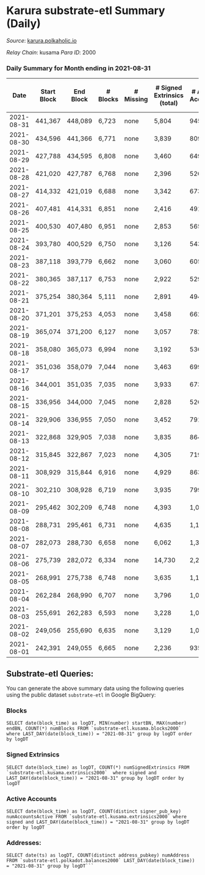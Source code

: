 # Karura substrate-etl Summary (Daily)

_Source_: [karura.polkaholic.io](https://karura.polkaholic.io)

*Relay Chain*: kusama
*Para ID*: 2000



### Daily Summary for Month ending in 2021-08-31


| Date | Start Block | End Block | # Blocks | # Missing | # Signed Extrinsics (total) | # Active Accounts | # Addresses with Balances | # Events | # Transfers | # XCM Transfers In | # XCM Transfers Out |
| ---- | ----------- | --------- | -------- | --------- | --------------------------- | ----------------- | ------------------------- | -------- | ----------- | ------------------ | ------------------- |
| 2021-08-31 | 441,367 | 448,089 | 6,723 | none  | 5,804 | 945 | 63,306 | 219,913 | 44,228 ($10,405,411) |   | 481 ($3,097,254) |
| 2021-08-30 | 434,596 | 441,366 | 6,771 | none  | 3,839 | 809 | 53,128 | 46,696 | 6,300 ($6,188,680) |   | 318 ($1,677,274) |
| 2021-08-29 | 427,788 | 434,595 | 6,808 | none  | 3,460 | 649 | 53,048 | 44,641 | 6,070 ($4,790,718) |   | 242 ($1,640,590) |
| 2021-08-28 | 421,020 | 427,787 | 6,768 | none  | 2,396 | 526 | 52,977 | 38,633 | 4,565 ($2,509,552) |   | 173 ($650,031) |
| 2021-08-27 | 414,332 | 421,019 | 6,688 | none  | 3,342 | 673 | 52,959 | 43,245 | 5,796 ($7,767,325) |   | 260 ($3,161,686) |
| 2021-08-26 | 407,481 | 414,331 | 6,851 | none  | 2,416 | 491 |  | 39,071 | 4,691 ($4,406,280) |   | 92 ($561,719) |
| 2021-08-25 | 400,530 | 407,480 | 6,951 | none  | 2,853 | 565 |  | 41,661 | 5,278 ($3,114,221) |   | 72 ($254,848) |
| 2021-08-24 | 393,780 | 400,529 | 6,750 | none  | 3,126 | 543 |  | 42,417 | 5,539 ($3,970,722) |   | 70 ($425,210) |
| 2021-08-23 | 387,118 | 393,779 | 6,662 | none  | 3,060 | 605 |  | 41,110 | 5,208 ($2,953,286) |   | 101 ($471,737) |
| 2021-08-22 | 380,365 | 387,117 | 6,753 | none  | 2,922 | 529 |  | 41,299 | 5,248 ($1,920,674) |   | 119 ($902,659) |
| 2021-08-21 | 375,254 | 380,364 | 5,111 | none  | 2,891 | 494 |  | 33,599 | 4,357 ($2,530,602) |   | 110 ($761,540) |
| 2021-08-20 | 371,201 | 375,253 | 4,053 | none  | 3,458 | 662 |  | 32,544 | 4,741 ($4,027,885) |   | 129 ($923,254) |
| 2021-08-19 | 365,074 | 371,200 | 6,127 | none  | 3,057 | 782 |  | 39,356 | 5,183 ($4,193,451) |   | 102 ($1,013,341) |
| 2021-08-18 | 358,080 | 365,073 | 6,994 | none  | 3,192 | 536 |  | 43,147 | 5,479 ($4,274,537) |   | 90 ($1,051,938) |
| 2021-08-17 | 351,036 | 358,079 | 7,044 | none  | 3,463 | 699 |  | 44,879 | 5,851 ($5,044,249) |   | 92 ($483,959) |
| 2021-08-16 | 344,001 | 351,035 | 7,035 | none  | 3,933 | 673 |  | 47,696 | 6,493 ($6,592,970) |   | 137 ($1,415,746) |
| 2021-08-15 | 336,956 | 344,000 | 7,045 | none  | 2,828 | 526 |  | 41,932 | 5,169 ($1,995,451) |   | 43 ($344,999) |
| 2021-08-14 | 329,906 | 336,955 | 7,050 | none  | 3,452 | 791 |  | 45,390 | 5,831 ($2,580,820) |   | 71 ($576,446) |
| 2021-08-13 | 322,868 | 329,905 | 7,038 | none  | 3,835 | 864 |  | 47,171 | 6,246 ($4,248,606) |   | 85 ($334,386) |
| 2021-08-12 | 315,845 | 322,867 | 7,023 | none  | 4,305 | 719 |  | 52,572 | 8,518 ($4,949,684) |   | 117 ($522,823) |
| 2021-08-11 | 308,929 | 315,844 | 6,916 | none  | 4,929 | 863 |  | 53,653 | 7,942 ($7,991,101) |   | 123 ($1,851,738) |
| 2021-08-10 | 302,210 | 308,928 | 6,719 | none  | 3,935 | 799 |  | 47,940 | 6,724 ($3,469,142) |   | 128 ($592,248) |
| 2021-08-09 | 295,462 | 302,209 | 6,748 | none  | 4,393 | 1,049 |  | 51,323 | 7,565 ($6,338,748) |   | 132 ($380,232) |
| 2021-08-08 | 288,731 | 295,461 | 6,731 | none  | 4,635 | 1,101 |  | 52,005 | 7,647 ($4,831,026) |   | 109 ($1,274,957) |
| 2021-08-07 | 282,073 | 288,730 | 6,658 | none  | 6,062 | 1,357 |  | 59,796 | 9,647 ($17,016,833) |   | 153 ($4,103,981) |
| 2021-08-06 | 275,739 | 282,072 | 6,334 | none  | 14,730 | 2,272 |  | 112,615 | 22,635 ($42,653,031) |   | 181 ($1,351,978) |
| 2021-08-05 | 268,991 | 275,738 | 6,748 | none  | 3,635 | 1,143 |  | 27,434 | 2,171 ($1,547,129) |   | 77 ($318,943) |
| 2021-08-04 | 262,284 | 268,990 | 6,707 | none  | 3,796 | 1,032 |  | 29,665 | 2,825 ($1,948,094) |   | 71 ($479,161) |
| 2021-08-03 | 255,691 | 262,283 | 6,593 | none  | 3,228 | 1,030 |  | 26,509 | 2,384 ($1,075,944) |   | 82 ($520,095) |
| 2021-08-02 | 249,056 | 255,690 | 6,635 | none  | 3,129 | 1,057 |  | 26,711 | 2,559 ($2,483,381) |   | 94 ($634,927) |
| 2021-08-01 | 242,391 | 249,055 | 6,665 | none  | 2,236 | 935 |  | 25,863 | 2,841 ($1,799,543) |   | 93 ($502,561) |

## Substrate-etl Queries:
You can generate the above summary data using the following queries using the public dataset `substrate-etl` in Google BigQuery:


### Blocks
```
SELECT date(block_time) as logDT, MIN(number) startBN, MAX(number) endBN, COUNT(*) numBlocks FROM `substrate-etl.kusama.blocks2000`  where LAST_DAY(date(block_time)) = "2021-08-31" group by logDT order by logDT
```


### Signed Extrinsics
```
SELECT date(block_time) as logDT, COUNT(*) numSignedExtrinsics FROM `substrate-etl.kusama.extrinsics2000`  where signed and LAST_DAY(date(block_time)) = "2021-08-31" group by logDT order by logDT
```


### Active Accounts
```
SELECT date(block_time) as logDT, COUNT(distinct signer_pub_key) numAccountsActive FROM `substrate-etl.kusama.extrinsics2000` where signed and LAST_DAY(date(block_time)) = "2021-08-31" group by logDT order by logDT
```


### Addresses:
```
SELECT date(ts) as logDT, COUNT(distinct address_pubkey) numAddress FROM `substrate-etl.polkadot.balances2000` LAST_DAY(date(block_time)) = "2021-08-31" group by logDT```

